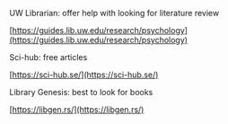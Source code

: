 
UW Librarian: offer help with looking for literature review

[https://guides.lib.uw.edu/research/psychology](https://guides.lib.uw.edu/research/psychology) 

Sci-hub: free articles

[https://sci-hub.se/](https://sci-hub.se/) 

Library Genesis: best to look for books

[https://libgen.rs/](https://libgen.rs/)